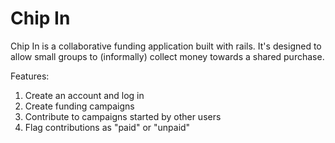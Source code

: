 # Chip In

Chip In is a collaborative funding application built with rails. It's designed to allow small groups to (informally) collect money towards a shared purchase.

Features:
1.	Create an account and log in
2.	Create funding campaigns
3.	Contribute to campaigns started by other users
4.	Flag contributions as "paid" or "unpaid"